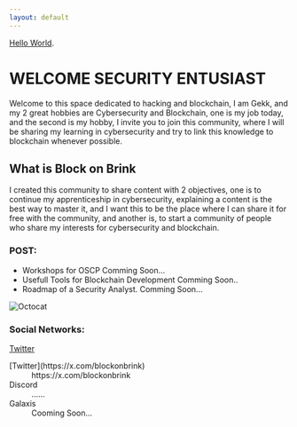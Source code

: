 ```yaml
---
layout: default
---
```

[Hello World](./posts/hello_world.html).

# WELCOME SECURITY ENTUSIAST

Welcome to this space dedicated to hacking and blockchain, I am Gekk, and my 2 great hobbies are Cybersecurity and Blockchain, one is my job today, and the second is my hobby, I invite you to join this community, where I will be sharing my learning in cybersecurity and try to link this knowledge to blockchain whenever possible.


## What is Block on Brink 

I created this community to share content with 2 objectives, one is to continue my apprenticeship in cybersecurity, explaining a content is the best way to master it, and I want this to be the place where I can share it for free with the community, and another is, to start a community of people who share my interests for cybersecurity and blockchain.



### POST:

- Workshops for OSCP
  Comming Soon...
- Usefull Tools for Blockchain Development
  Comming Soon..
- Roadmap of a Security Analyst.
  Comming Soon...

![Octocat](https://github.githubassets.com/images/icons/emoji/octocat.png)



### Social Networks:
[Twitter](https://x.com/blockonbrink)
<dl>
<dt>[Twitter](https://x.com/blockonbrink)</dt>
<dd>https://x.com/blockonbrink</dd>
<dt>Discord</dt>
<dd>......</dd>
<dt>Galaxis</dt>
<dd>Cooming Soon...</dd>


</dl>

